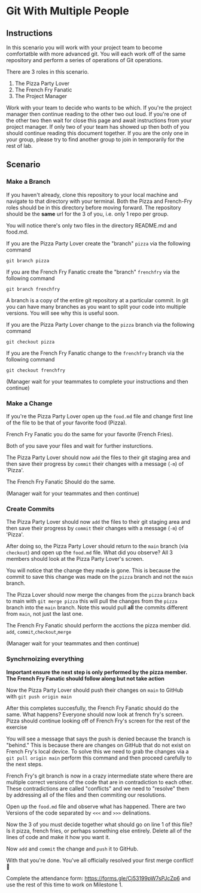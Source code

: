 # Git With Multiple People


## Instructions

In this scenario you will work with your project team to become comfortatble with more advanced git. You will each work off of the same repository and perform a series of operations of Git operations.

There are 3 roles in this scenario.

1. The Pizza Party Lover
2. The French Fry Fanatic
3. The Project Manager

Work with your team to decide who wants to be which. If you're the project manager then continue reading to the other two out loud. If you're one of the other two then wait for close this page and await instructions from your project manager. If only two of your team has showed up then both of you should continue reading this document together. If you are the only one in your group, please try to find another group to join in temporarily for the rest of lab.

## Scenario

### Make a Branch

If you haven't already, clone this repository to your local machine and navigate to that directory with your terminal. Both the Pizza and French-Fry roles should be in this directory before moving forward. The repository should be the **same** url for the 3 of you, i.e. only 1 repo per group.

You will notice there's only two files in the directory README.md and food.md. 

If you are the Pizza Party Lover create the "branch" `pizza` via the following command

`git branch pizza`

If you are the French Fry Fanatic create the "branch" `frenchfry` via the following command

`git branch frenchfry`

A branch is a copy of the entire git repository at a particular commit. In git you can have many branches as you want to split your code into multiple versions. You will see why this is useful soon.


If you are the Pizza Party Lover change to the `pizza` branch via the following command

`git checkout pizza`

If you are the French Fry Fanatic change to the `frenchfry` branch via the following command

`git checkout frenchfry`

(Manager wait for your teammates to complete your instructions and then continue)

### Make a Change


If you're the Pizza Party Lover open up the `food.md` file and change first line of the file to be that of your favorite food (Pizza).

French Fry Fanatic you do the same for your favorite (French Fries).

Both of you save your files and wait for further insturctions.

The Pizza Party Lover should now `add` the files to their git staging area and then save their progress by `commit` their changes with a message (`-m`) of 'Pizza'.

The French Fry Fanatic Should do the same.

(Manager wait for your teammates and then continue)

### Create Commits

The Pizza Party Lover should now `add` the files to their git staging area and then save their progress by `commit` their changes with a message (`-m`) of 'Pizza'.

After doing so, the Pizza Party Lover should return to the `main` branch (via `checkout`) and open up the `food.md` file. What did you observe? All 3 members should look at the Pizza Party Lover's screen.

You will notice that the change they made is gone. This is because the commit to save this change was made on the `pizza` branch and not the `main` branch.

The Pizza Lover should now merge the changes from the `pizza` branch back to main with `git merge pizza` this will pull the changes from the `pizza` branch into the `main` branch. Note this would pull **all** the commits different from `main`, not just the last one.

The French Fry Fanatic should perform the acctions the pizza member did. `add`, `commit`,`checkout`,`merge`

(Manager wait for your teammates and then continue)

### Synchrnoizing everything

**Important ensure the next step is only performed by the pizza member. The French Fry Fanatic should follow along but not take action**

Now the Pizza Party Lover should push their changes on `main` to GitHub with `git push origin main`

After this completes succesfully, the French Fry Fanatic should do the same. What happens? Everyone should now look at french fry's screen. Pizza should continue looking off of French Fry's screen for the rest of the exercise

You will see a message that says the push is denied because the branch is "behind." This is because there are changes on GitHub that do not exist on French Fry's local device. To solve this we need to grab the changes via a `git pull origin main` perform this command and then proceed carefully to the next steps.

French Fry's git branch is now in a crazy intermediate state where there are multiple correct versions of the code that are in contradiction to each other. These contradictions are called "conflicts" and we need to "resolve" them by addressing all of the files and then commiting our resolutions.

Open up the `food.md` file and observe what has happened. There are two Versions of the code separated by `<<<` and `>>>` delinations. 

Now the 3 of you must decide together what should go on line 1 of this file? Is it pizza, french fries, or perhaps something else entirely. Delete all of the lines of code and make it how you want it.

Now `add` and `commit` the change and `push` it to GitHub.

With that you're done. You've all officially resolved your first merge conflict! 🎉

Complete the attendance form: https://forms.gle/Cj53199pW7sPJcZp6 and use the rest of this time to work on Milestone 1.







